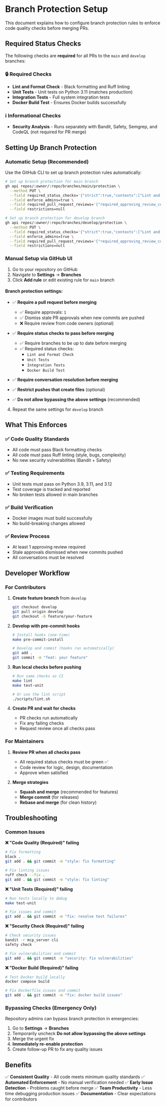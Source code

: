 # Branch Protection Setup

This document explains how to configure branch protection rules to enforce code quality checks before merging PRs.

## Required Status Checks

The following checks are **required** for all PRs to the `main` and `develop` branches:

### 🔒 Required Checks
- **Lint and Format Check** - Black formatting and Ruff linting
- **Unit Tests** - Unit tests on Python 3.11 (matches production)
- **Integration Tests** - Full system integration tests
- **Docker Build Test** - Ensures Docker builds successfully

### ℹ️ Informational Checks
- **Security Analysis** - Runs separately with Bandit, Safety, Semgrep, and CodeQL (not required for PR merge)

## Setting Up Branch Protection

### Automatic Setup (Recommended)

Use the GitHub CLI to set up branch protection rules automatically:

```bash
# Set up branch protection for main branch
gh api repos/:owner/:repo/branches/main/protection \
  --method PUT \
  --field required_status_checks='{"strict":true,"contexts":["Lint and Format Check","Unit Tests","Integration Tests","Docker Build Test"]}' \
  --field enforce_admins=true \
  --field required_pull_request_reviews='{"required_approving_review_count":1,"dismiss_stale_reviews":true,"require_code_owner_reviews":false}' \
  --field restrictions=null

# Set up branch protection for develop branch  
gh api repos/:owner/:repo/branches/develop/protection \
  --method PUT \
  --field required_status_checks='{"strict":true,"contexts":["Lint and Format Check","Unit Tests","Integration Tests","Docker Build Test"]}' \
  --field enforce_admins=true \
  --field required_pull_request_reviews='{"required_approving_review_count":1,"dismiss_stale_reviews":true,"require_code_owner_reviews":false}' \
  --field restrictions=null
```

### Manual Setup via GitHub UI

1. Go to your repository on GitHub
2. Navigate to **Settings** → **Branches**
3. Click **Add rule** or edit existing rule for `main` branch

#### Branch protection settings:
- ✅ **Require a pull request before merging**
  - ✅ Require approvals: `1`
  - ✅ Dismiss stale PR approvals when new commits are pushed
  - ❌ Require review from code owners (optional)

- ✅ **Require status checks to pass before merging**
  - ✅ Require branches to be up to date before merging
  - ✅ Required status checks:
    - `Lint and Format Check`
    - `Unit Tests`
    - `Integration Tests`
    - `Docker Build Test`

- ✅ **Require conversation resolution before merging**
- ✅ **Restrict pushes that create files** (optional)
- ✅ **Do not allow bypassing the above settings** (recommended)

4. Repeat the same settings for `develop` branch

## What This Enforces

### ✅ Code Quality Standards
- All code must pass Black formatting checks
- All code must pass Ruff linting (style, bugs, complexity)
- No new security vulnerabilities (Bandit + Safety)

### ✅ Testing Requirements  
- Unit tests must pass on Python 3.9, 3.11, and 3.12
- Test coverage is tracked and reported
- No broken tests allowed in main branches

### ✅ Build Verification
- Docker images must build successfully
- No build-breaking changes allowed

### ✅ Review Process
- At least 1 approving review required
- Stale approvals dismissed when new commits pushed
- All conversations must be resolved

## Developer Workflow

### For Contributors

1. **Create feature branch** from `develop`
   ```bash
   git checkout develop
   git pull origin develop
   git checkout -b feature/your-feature
   ```

2. **Develop with pre-commit hooks**
   ```bash
   # Install hooks (one-time)
   make pre-commit-install
   
   # Develop and commit (hooks run automatically)
   git add .
   git commit -m "feat: your feature"
   ```

3. **Run local checks before pushing**
   ```bash
   # Run same checks as CI
   make lint
   make test-unit
   
   # Or use the lint script
   ./scripts/lint.sh
   ```

4. **Create PR and wait for checks**
   - PR checks run automatically
   - Fix any failing checks
   - Request review once all checks pass

### For Maintainers

1. **Review PR when all checks pass**
   - All required status checks must be green ✅
   - Code review for logic, design, documentation
   - Approve when satisfied

2. **Merge strategies**
   - **Squash and merge** (recommended for features)
   - **Merge commit** (for releases)
   - **Rebase and merge** (for clean history)

## Troubleshooting

### Common Issues

**❌ "Code Quality (Required)" failing**
```bash
# Fix formatting
black .
git add . && git commit -m "style: fix formatting"

# Fix linting issues  
ruff check --fix .
git add . && git commit -m "style: fix linting"
```

**❌ "Unit Tests (Required)" failing**
```bash
# Run tests locally to debug
make test-unit

# Fix issues and commit
git add . && git commit -m "fix: resolve test failures"
```

**❌ "Security Check (Required)" failing**
```bash
# Check security issues
bandit -r mcp_server cli
safety check

# Fix vulnerabilities and commit
git add . && git commit -m "security: fix vulnerabilities"
```

**❌ "Docker Build (Required)" failing**
```bash
# Test Docker build locally
docker compose build

# Fix Dockerfile issues and commit
git add . && git commit -m "fix: docker build issues"
```

### Bypassing Checks (Emergency Only)

Repository admins can bypass branch protection in emergencies:
1. Go to **Settings** → **Branches**
2. Temporarily uncheck **Do not allow bypassing the above settings**
3. Merge the urgent fix
4. **Immediately re-enable protection**
5. Create follow-up PR to fix any quality issues

## Benefits

✅ **Consistent Quality** - All code meets minimum quality standards
✅ **Automated Enforcement** - No manual verification needed
✅ **Early Issue Detection** - Problems caught before merge
✅ **Team Productivity** - Less time debugging production issues
✅ **Documentation** - Clear expectations for contributors
